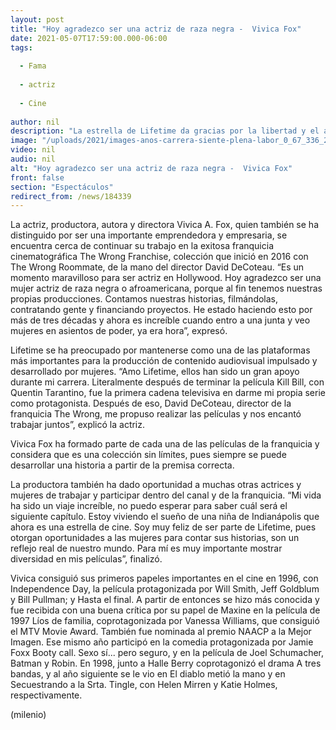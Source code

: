 ```yaml
---
layout: post
title: "Hoy agradezco ser una actriz de raza negra -  Vivica Fox"
date: 2021-05-07T17:59:00.000-06:00
tags:
  
  - Fama
  
  - actriz
  
  - Cine
  
author: nil
description: "La estrella de Lifetime da gracias por la libertad y el apoyo para el desarrollo de la mujer en pantalla."
image: "/uploads/2021/images-anos-carrera-siente-plena-labor_0_67_336_208.jpg"
video: nil
audio: nil
alt: "Hoy agradezco ser una actriz de raza negra -  Vivica Fox"
front: false
section: "Espectáculos"
redirect_from: /news/184339
---
```


La actriz, productora, autora y directora Vivica A. Fox, quien también se ha distinguido por ser una importante emprendedora y empresaria, se encuentra cerca de continuar su trabajo en la exitosa franquicia cinematográfica The Wrong Franchise, colección que inició en 2016 con The Wrong Roommate, de la mano del director David DeCoteau. “Es un momento maravilloso para ser actriz en Hollywood. Hoy agradezco ser una mujer actriz de raza negra o afroamericana, porque al fin tenemos nuestras propias producciones. Contamos nuestras historias, filmándolas, contratando gente y financiando proyectos. He estado haciendo esto por más de tres décadas y ahora es increíble cuando entro a una junta y veo mujeres en asientos de poder, ya era hora”, expresó. 

Lifetime se ha preocupado por mantenerse como una de las plataformas más importantes para la producción de contenido audiovisual impulsado y desarrollado por mujeres. “Amo Lifetime, ellos han sido un gran apoyo durante mi carrera. Literalmente después de terminar la película Kill Bill, con Quentin Tarantino, fue la primera cadena televisiva en darme mi propia serie como protagonista. Después de eso, David DeCoteau, director de la franquicia The Wrong, me propuso realizar las películas y nos encantó trabajar juntos”, explicó la actriz. 

Vivica Fox ha formado parte de cada una de las películas de la franquicia y considera que es una colección sin límites, pues siempre se puede desarrollar una historia a partir de la premisa correcta. 

La productora también ha dado oportunidad a muchas otras actrices y mujeres de trabajar y participar dentro del canal y de la franquicia. “Mi vida ha sido un viaje increíble, no puedo esperar para saber cuál será el siguiente capítulo. Estoy viviendo el sueño de una niña de Indianápolis que ahora es una estrella de cine. Soy muy feliz de ser parte de Lifetime, pues otorgan oportunidades a las mujeres para contar sus historias, son un reflejo real de nuestro mundo. Para mí es muy importante mostrar diversidad en mis películas”, finalizó. 

Vivica consiguió sus primeros papeles importantes en el cine en 1996, con Independence Day, la película protagonizada por Will Smith, Jeff Goldblum y Bill Pullman; y Hasta el final. A partir de entonces se hizo más conocida y fue recibida con una buena crítica por su papel de Maxine en la película de 1997 Líos de familia, coprotagonizada por Vanessa Williams, que consiguió el MTV Movie Award.  También fue nominada al premio NAACP a la Mejor Imagen. Ese mismo año participó en la comedia protagonizada por Jamie Foxx Booty call. Sexo sí... pero seguro, y en la película de Joel Schumacher, Batman y Robin. En 1998, junto a Halle Berry coprotagonizó el drama A tres bandas, y al año siguiente se le vio en El diablo metió la mano y en Secuestrando a la Srta. Tingle, con Helen Mirren y Katie Holmes, respectivamente. 

(milenio)